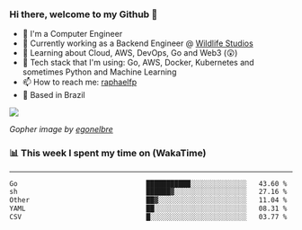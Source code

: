 ### Hi there, welcome to my Github 👋

- 📖 I'm a Computer Engineer
- 🔭 Currently working as a Backend Engineer @ [Wildlife Studios](https://wildlifestudios.com/)
- 🌱 Learning about Cloud, AWS, DevOps, Go and Web3 (😲)
- 🚀 Tech stack that I'm using: Go, AWS, Docker, Kubernetes and sometimes Python and Machine Learning
- 📫 How to reach me: [raphaelfp](https://linkedin.com/in/raphaelfp)
- 🏡 Based in Brazil

![](https://github.com/raphaelfp/gophers/blob/master/.thumb/animation/morning-coffee-3x.gif)

*Gopher image by [egonelbre](https://github.com/egonelbre/)*

### 📊 This week I spent my time on (WakaTime)

---

<!--START_SECTION:waka-->

```txt
Go                                ███████████░░░░░░░░░░░░░░   43.60 %
sh                                ██████▓░░░░░░░░░░░░░░░░░░   27.16 %
Other                             ██▓░░░░░░░░░░░░░░░░░░░░░░   11.04 %
YAML                              ██░░░░░░░░░░░░░░░░░░░░░░░   08.31 %
CSV                               █░░░░░░░░░░░░░░░░░░░░░░░░   03.77 %
```

<!--END_SECTION:waka-->
